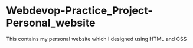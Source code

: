 # Webdevop-Practice_Project-Personal_website
This contains my personal website which I designed using HTML and CSS
